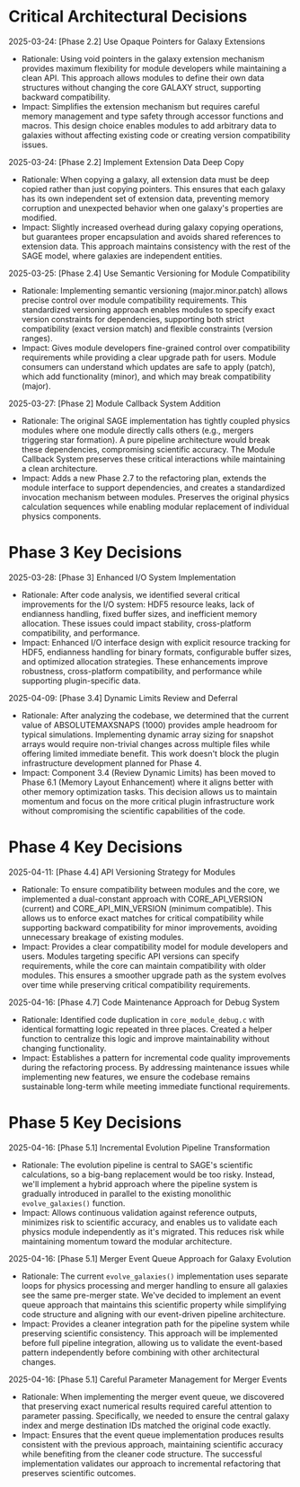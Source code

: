 <!-- Purpose: Record critical technical decisions -->
<!-- Update Rules:
- Focus on KEY decisions that impact current and upcoming development
- Include only decisions that are NOT covered in project-state-log.md
- 100-word limit per entry! 
- Include:
  • Today's date and phase identifier
  • Rationale
  • Impact assessment
-->

# Critical Architectural Decisions

2025-03-24: [Phase 2.2] Use Opaque Pointers for Galaxy Extensions
- Rationale: Using void pointers in the galaxy extension mechanism provides maximum flexibility for module developers while maintaining a clean API. This approach allows modules to define their own data structures without changing the core GALAXY struct, supporting backward compatibility.
- Impact: Simplifies the extension mechanism but requires careful memory management and type safety through accessor functions and macros. This design choice enables modules to add arbitrary data to galaxies without affecting existing code or creating version compatibility issues.

2025-03-24: [Phase 2.2] Implement Extension Data Deep Copy
- Rationale: When copying a galaxy, all extension data must be deep copied rather than just copying pointers. This ensures that each galaxy has its own independent set of extension data, preventing memory corruption and unexpected behavior when one galaxy's properties are modified.
- Impact: Slightly increased overhead during galaxy copying operations, but guarantees proper encapsulation and avoids shared references to extension data. This approach maintains consistency with the rest of the SAGE model, where galaxies are independent entities.

2025-03-25: [Phase 2.4] Use Semantic Versioning for Module Compatibility
- Rationale: Implementing semantic versioning (major.minor.patch) allows precise control over module compatibility requirements. This standardized versioning approach enables modules to specify exact version constraints for dependencies, supporting both strict compatibility (exact version match) and flexible constraints (version ranges).
- Impact: Gives module developers fine-grained control over compatibility requirements while providing a clear upgrade path for users. Module consumers can understand which updates are safe to apply (patch), which add functionality (minor), and which may break compatibility (major).

2025-03-27: [Phase 2] Module Callback System Addition
- Rationale: The original SAGE implementation has tightly coupled physics modules where one module directly calls others (e.g., mergers triggering star formation). A pure pipeline architecture would break these dependencies, compromising scientific accuracy. The Module Callback System preserves these critical interactions while maintaining a clean architecture.
- Impact: Adds a new Phase 2.7 to the refactoring plan, extends the module interface to support dependencies, and creates a standardized invocation mechanism between modules. Preserves the original physics calculation sequences while enabling modular replacement of individual physics components.

# Phase 3 Key Decisions

2025-03-28: [Phase 3] Enhanced I/O System Implementation
- Rationale: After code analysis, we identified several critical improvements for the I/O system: HDF5 resource leaks, lack of endianness handling, fixed buffer sizes, and inefficient memory allocation. These issues could impact stability, cross-platform compatibility, and performance.
- Impact: Enhanced I/O interface design with explicit resource tracking for HDF5, endianness handling for binary formats, configurable buffer sizes, and optimized allocation strategies. These enhancements improve robustness, cross-platform compatibility, and performance while supporting plugin-specific data.

2025-04-09: [Phase 3.4] Dynamic Limits Review and Deferral
- Rationale: After analyzing the codebase, we determined that the current value of ABSOLUTEMAXSNAPS (1000) provides ample headroom for typical simulations. Implementing dynamic array sizing for snapshot arrays would require non-trivial changes across multiple files while offering limited immediate benefit. This work doesn't block the plugin infrastructure development planned for Phase 4.
- Impact: Component 3.4 (Review Dynamic Limits) has been moved to Phase 6.1 (Memory Layout Enhancement) where it aligns better with other memory optimization tasks. This decision allows us to maintain momentum and focus on the more critical plugin infrastructure work without compromising the scientific capabilities of the code.

# Phase 4 Key Decisions

2025-04-11: [Phase 4.4] API Versioning Strategy for Modules
- Rationale: To ensure compatibility between modules and the core, we implemented a dual-constant approach with CORE_API_VERSION (current) and CORE_API_MIN_VERSION (minimum compatible). This allows us to enforce exact matches for critical compatibility while supporting backward compatibility for minor improvements, avoiding unnecessary breakage of existing modules.
- Impact: Provides a clear compatibility model for module developers and users. Modules targeting specific API versions can specify requirements, while the core can maintain compatibility with older modules. This ensures a smoother upgrade path as the system evolves over time while preserving critical compatibility requirements.

2025-04-16: [Phase 4.7] Code Maintenance Approach for Debug System
- Rationale: Identified code duplication in `core_module_debug.c` with identical formatting logic repeated in three places. Created a helper function to centralize this logic and improve maintainability without changing functionality.
- Impact: Establishes a pattern for incremental code quality improvements during the refactoring process. By addressing maintenance issues while implementing new features, we ensure the codebase remains sustainable long-term while meeting immediate functional requirements.

# Phase 5 Key Decisions

2025-04-16: [Phase 5.1] Incremental Evolution Pipeline Transformation
- Rationale: The evolution pipeline is central to SAGE's scientific calculations, so a big-bang replacement would be too risky. Instead, we'll implement a hybrid approach where the pipeline system is gradually introduced in parallel to the existing monolithic `evolve_galaxies()` function.
- Impact: Allows continuous validation against reference outputs, minimizes risk to scientific accuracy, and enables us to validate each physics module independently as it's migrated. This reduces risk while maintaining momentum toward the modular architecture.

2025-04-16: [Phase 5.1] Merger Event Queue Approach for Galaxy Evolution
- Rationale: The current `evolve_galaxies()` implementation uses separate loops for physics processing and merger handling to ensure all galaxies see the same pre-merger state. We've decided to implement an event queue approach that maintains this scientific property while simplifying code structure and aligning with our event-driven pipeline architecture.
- Impact: Provides a cleaner integration path for the pipeline system while preserving scientific consistency. This approach will be implemented before full pipeline integration, allowing us to validate the event-based pattern independently before combining with other architectural changes.

2025-04-16: [Phase 5.1] Careful Parameter Management for Merger Events
- Rationale: When implementing the merger event queue, we discovered that preserving exact numerical results required careful attention to parameter passing. Specifically, we needed to ensure the central galaxy index and merge destination IDs matched the original code exactly.
- Impact: Ensures that the event queue implementation produces results consistent with the previous approach, maintaining scientific accuracy while benefiting from the cleaner code structure. The successful implementation validates our approach to incremental refactoring that preserves scientific outcomes.
